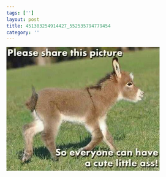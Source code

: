 ```yaml
---
tags: ['']
layout: post
title: 451303254914427_552535794779454
category: ''
---
```

![451303254914427_552535794779454](/uploads/2013-3-12-451303254914427_552535794779454.jpg)
